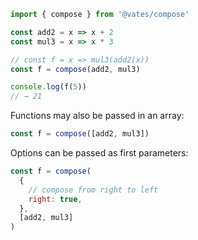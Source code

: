 ```js
import { compose } from '@vates/compose'

const add2 = x => x + 2
const mul3 = x => x * 3

// const f = x => mul3(add2(x))
const f = compose(add2, mul3)

console.log(f(5))
// → 21
```

Functions may also be passed in an array:

```js
const f = compose([add2, mul3])
```

Options can be passed as first parameters:

```js
const f = compose(
  {
    // compose from right to left
    right: true,
  },
  [add2, mul3]
)
```

